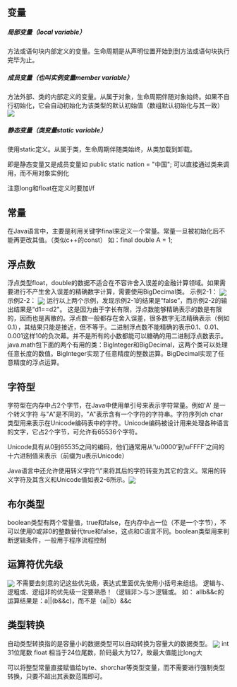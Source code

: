 ## 变量
##### 局部变量（local variable）
方法或语句块内部定义的变量。生命周期是从声明位置开始到到方法或语句块执行完毕为止。

##### 成员变量（也叫实例变量member variable）
方法外部、类的内部定义的变量。从属于对象，生命周期伴随对象始终。如果不自行初始化，它会自动初始化为该类型的默认初始值（数组默认初始化与其一致）
<img src="https://gitee.com/zero049/MyNoteImages/raw/master/Annotation 2019-10-10 132905.png"  div align=center />

##### 静态变量（类变量static variable）
使用static定义。从属于类，生命周期伴随类始终，从类加载到卸载。

即是静态变量又是成员变量如
public static nation = "中国";
可以直接通过类来调用，而不用对象实例化

注意long和float在定义时要加l/f

## 常量
在Java语言中，主要是利用关键字final来定义一个常量。常量一旦被初始化后不能再更改其值。（类似c++的const）
如：final double A = 1;


## 浮点数
浮点类型float，double的数据不适合在不容许舍入误差的金融计算领域。如果需要进行不产生舍入误差的精确数字计算，需要使用BigDecimal类。
示例2-1：
<img src="https://gitee.com/zero049/MyNoteImages/raw/master/Annotation 2019-10-10 135830.png"  div align=center />
示例2-2：
<img src="https://gitee.com/zero049/MyNoteImages/raw/master/Annotation 2019-10-10 143523.png"  div align=center />
运行以上两个示例，发现示例2-1的结果是“false”，而示例2-2的输出结果是“d1==d2"。
这是因为由于字长有限，浮点数能够精确表示的数是有限的，因而也是离散的。浮点数一般都存在舍入误差，很多数字无法精确表示（例如0.1），其结果只能是接近，但不等于。二进制浮点数不能精确的表示0.1、0.01、0.001这样10的负次幕。并不是所有的小数都能可以糖确的用二进制浮点数表示。
java.math包下面的两个有用的类：Biglnteger和BigDecimal，这两个类可以处理任意长度的数值。BigInteger实现了任意精度的整数运算。BigDecimal实现了任意精度的浮点运算。

## 字符型
字符型在内存中占2个字节，在Java中使用单引号来表示字符常量。例如'A' 是一个转义字符
与"A"是不同的，"A"表示含有一个字符的字符串。字符序列ch char 类型用来表示在Unicode编码表中的字符。Unicode编码被设计用来处理各种语言的文字，它占2个字节，可允许有65536个字符。

Unicode具有从0到65535之间的编码，他们通常用从’\u0000’到\uFFFF’之间的十六进制值来表示（前缀为u表示Unicode）

Java语言中还允许使用转义字符“\”来将其后的字符转变为其它的含义。常用的转义字符及其含义和Unicode值如表2-6所示。<img src="https://gitee.com/zero049/MyNoteImages/raw/master/Annotation 2019-10-10 141638.png"  div align=center />

## 布尔类型
boolean类型有两个常量值，true和false，在内存中占一位（不是一个字节），不可以使用0或非0的整数替代true和false，这点和C语言不同。boolean类型用来判断逻辑条件，一般用于程序流程控制

## 运算符优先级
<img src="https://gitee.com/zero049/MyNoteImages/raw/master/Annotation 2019-10-10 144043.png"  div align=center />
不需要去刻意的记这些优先级，表达式里面优先使用小括号来组组。
逻辑与、逻粗或、逻组非的优先级一定要熟悉！（逻辑非＞与＞逻辑或。
如：
allb&&c的运算结果是：a||(b&&c)，而不是（a||b）&&c


## 类型转换

自动类型转换指的是容量小的数据类型可以自动转换为容量大的数据类型。
<img src="https://gitee.com/zero049/MyNoteImages/raw/master/Annotation 2019-10-10 135956.png"  div align=center />
int 31位尾数
float 相当于24位尾数，阶码最大为127，故最大值能比long大

可以将整型常量直接赋值给byte、shorchar等类型变量，而不需要进行强制类型转换，只要不超出其表数范围即可。

